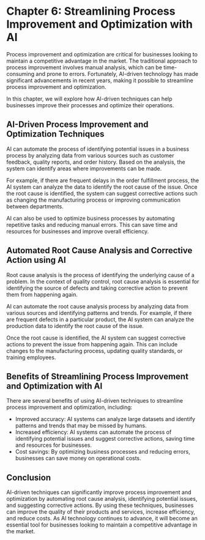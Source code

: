 Chapter 6: Streamlining Process Improvement and Optimization with AI
====================================================================

Process improvement and optimization are critical for businesses looking to maintain a competitive advantage in the market. The traditional approach to process improvement involves manual analysis, which can be time-consuming and prone to errors. Fortunately, AI-driven technology has made significant advancements in recent years, making it possible to streamline process improvement and optimization.

In this chapter, we will explore how AI-driven techniques can help businesses improve their processes and optimize their operations.

AI-Driven Process Improvement and Optimization Techniques
---------------------------------------------------------

AI can automate the process of identifying potential issues in a business process by analyzing data from various sources such as customer feedback, quality reports, and order history. Based on the analysis, the system can identify areas where improvements can be made.

For example, if there are frequent delays in the order fulfillment process, the AI system can analyze the data to identify the root cause of the issue. Once the root cause is identified, the system can suggest corrective actions such as changing the manufacturing process or improving communication between departments.

AI can also be used to optimize business processes by automating repetitive tasks and reducing manual errors. This can save time and resources for businesses and improve overall efficiency.

Automated Root Cause Analysis and Corrective Action using AI
------------------------------------------------------------

Root cause analysis is the process of identifying the underlying cause of a problem. In the context of quality control, root cause analysis is essential for identifying the source of defects and taking corrective action to prevent them from happening again.

AI can automate the root cause analysis process by analyzing data from various sources and identifying patterns and trends. For example, if there are frequent defects in a particular product, the AI system can analyze the production data to identify the root cause of the issue.

Once the root cause is identified, the AI system can suggest corrective actions to prevent the issue from happening again. This can include changes to the manufacturing process, updating quality standards, or training employees.

Benefits of Streamlining Process Improvement and Optimization with AI
---------------------------------------------------------------------

There are several benefits of using AI-driven techniques to streamline process improvement and optimization, including:

* Improved accuracy: AI systems can analyze large datasets and identify patterns and trends that may be missed by humans.
* Increased efficiency: AI systems can automate the process of identifying potential issues and suggest corrective actions, saving time and resources for businesses.
* Cost savings: By optimizing business processes and reducing errors, businesses can save money on operational costs.

Conclusion
----------

AI-driven techniques can significantly improve process improvement and optimization by automating root cause analysis, identifying potential issues, and suggesting corrective actions. By using these techniques, businesses can improve the quality of their products and services, increase efficiency, and reduce costs. As AI technology continues to advance, it will become an essential tool for businesses looking to maintain a competitive advantage in the market.
